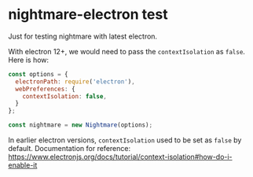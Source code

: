 # nightmare-electron test

Just for testing nightmare with latest electron.

With electron 12+, we would need to pass the `contextIsolation` as `false`. Here is how:

```javascript
const options = {
  electronPath: require('electron'),
  webPreferences: {
    contextIsolation: false,
  }
};

const nightmare = new Nightmare(options);
```

In earlier electron versions, `contextIsolation` used to be set as `false` by default. Documentation for reference: https://www.electronjs.org/docs/tutorial/context-isolation#how-do-i-enable-it
